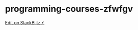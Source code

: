 # programming-courses-zfwfgv

[Edit on StackBlitz ⚡️](https://stackblitz.com/edit/programming-courses-zfwfgv)